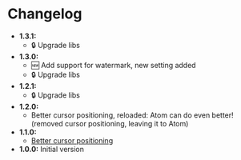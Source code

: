 # Changelog

* __1.3.1:__
  * :lock: Upgrade libs
* __1.3.0:__
  * :new: Add support for watermark, new setting added
  * :lock: Upgrade libs
* __1.2.1:__
  * :lock: Upgrade libs
* __1.2.0:__ 
  * Better cursor positioning, reloaded: Atom can do even better! (removed cursor positioning, leaving it to Atom)
* __1.1.0:__ 
  * [Better cursor positioning](https://github.com/quilicicf/markdown-spec-formatter/pull/2)
* __1.0.0:__ Initial version
